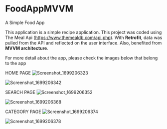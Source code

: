 # FoodAppMVVM
A Simple Food App

This application is a simple recipe application.
This project was coded using The Meal Api (https://www.themealdb.com/api.php). With **Retrofit**, data was pulled from the API and reflected on the user interface. Also, benefited from **MVVM architecture**.

For more detail about the app, please check the images below that belong to the app

HOME PAGE
![Screenshot_1699206323](https://github.com/humeyradogus/FoodAppMVVM/assets/75491382/8d106c1a-6b6f-4898-9df8-748376a2f681)

![Screenshot_1699206342](https://github.com/humeyradogus/FoodAppMVVM/assets/75491382/504d1e01-8c86-4c4a-bc79-5a6b66650757)

SEARCH PAGE
![Screenshot_1699206352](https://github.com/humeyradogus/FoodAppMVVM/assets/75491382/ed762eb6-c735-4a84-85f8-db406e3b7339)

![Screenshot_1699206368](https://github.com/humeyradogus/FoodAppMVVM/assets/75491382/9de49ce1-7734-4156-901c-91d00fbac901)

CATEGORY PAGE
![Screenshot_1699206374](https://github.com/humeyradogus/FoodAppMVVM/assets/75491382/f29344cc-4c9a-4fc3-8b72-78128832dc31)

![Screenshot_1699206378](https://github.com/humeyradogus/FoodAppMVVM/assets/75491382/3e03051c-a0a6-4b13-ba52-4fb21409d738)

